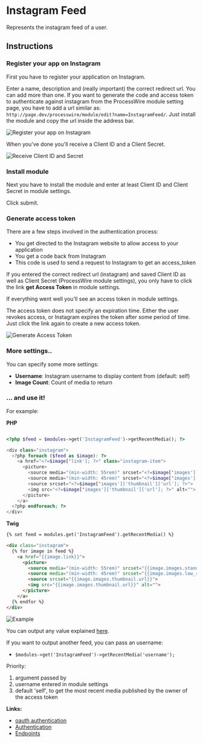 # Instagram Feed

Represents the instagram feed of a user.


## Instructions

### Register your app on Instagram

First you have to register your application on Instagram. 

Enter a name, description and (really important) the correct redirect url. You can add more than one. If you want to generate the code and access token to authenticate against instagram from the ProcessWire module setting page, you have to add a url similar as: ``http://page.dev/processwire/module/edit?name=InstagramFeed/``. Just install the module and copy the url inside the address bar.

![Register your app on Instagram](https://github.com/justonestep/processwire-instagramfeed/blob/master/screens/instagram-register.png)

When you've done you'll receive a Client ID and a Client Secret. 

![Receive Client ID and Secret](https://github.com/justonestep/processwire-instagramfeed/blob/master/screens/instagram-show.png)

### Install module

Next you have to install the module and enter at least Client ID and Client Secret in module settings.

Click submit.

### Generate access token

There are a few steps involved in the authentication process:

* You get directed to the Instagram website to allow access to your application
* You get a code back from Instagram
* This code is used to send a request to Instagram to get an access_token

If you entered the correct redirect url (instagram) and saved Client ID as well as Client Secret (ProcessWire module settings), you only have to click the link **get Access Token** in module settings.

If everything went well you'll see an access token in module settings. 

The access token does not specify an expiration time. Either the user revokes access, or Instagram expires the token after some period of time. 
Just click the link again to create a new access token.

![Generate Access Token](https://github.com/justonestep/processwire-instagramfeed/blob/master/screens/module-generate.png)

### More settings..

You can specify some more settings:

* **Username**: Instagram username to display content from (default: self)
* **Image Count**: Count of media to return

### ... and use it!

For example:

**PHP**

```php

<?php $feed = $modules->get('InstagramFeed')->getRecentMedia(); ?>

<div class="instagram">
  <?php foreach ($feed as $image): ?>
    <a href="<?=$image['link']; ?>" class="instagram-item">
      <picture>
        <source media="(min-width: 55rem)" srcset="<?=$image['images']['standard_resolution']['url']; ?>">
        <source media="(min-width: 45rem)" srcset="<?=$image['images']['low_resolution']['url']; ?>">
        <source srcset="<?=$image['images']['thumbnail']['url']; ?>">
        <img src="<?=$image['images']['thumbnail']['url']; ?>" alt="">
      </picture>
    </a>
  <?php endforeach; ?>
</div>

```

**Twig**

```html
{% set feed = modules.get('InstagramFeed').getRecentMedia() %}

<div class="instagram">
  {% for image in feed %}
    <a href="{{image.link}}">
      <picture>
        <source media="(min-width: 55rem)" srcset="{{image.images.standard_resolution.url}}">
        <source media="(min-width: 45rem)" srcset="{{image.images.low_resolution.url}}">
        <source srcset="{{image.images.thumbnail.url}}">
        <img src="{{image.images.thumbnail.url}}" alt="">
      </picture>
    </a>
  {% endfor %}
</div>
```

![Example](https://github.com/justonestep/processwire-instagramfeed/blob/master/screens/feed.png)

You can output any value explained [here](https://instagram.com/developer/endpoints/users/#get_users_media_recent).

If you want to output another feed, you can pass an username:

* ``$modules->get('InstagramFeed')->getRecentMedia('username');`` 

Priority:

1. argument passed by
2. username entered in module settings
3. default 'self', to get the most recent media published by the owner of the access token

**Links:**

* [oauth authentication](http://codular.com/oauth-authentication-with-instagram)
* [Authentication](https://instagram.com/developer/authentication/)
* [Endpoints](https://instagram.com/developer/endpoints/users/)
